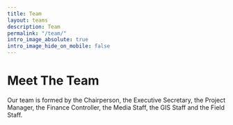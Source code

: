 ```yaml
---
title: Team
layout: teams
description: Team
permalink: "/team/"
intro_image_absolute: true
intro_image_hide_on_mobile: false
---
```


# Meet The Team

Our team is formed by the Chairperson, the Executive Secretary, the Project Manager, the Finance Controller, the Media Staff, the GIS Staff and the Field Staff.
